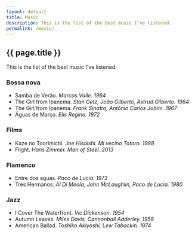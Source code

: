 ```yaml
---
layout: default
title: Music
description: This is the list of the best music I've listened.
permalink: /music/
---
```


## {{ page.title }}

This is the list of the best music I've listened.

### Bossa nova
* Samba de Verão. *Marcos Valle. 1964*
* The Girl from Ipanema. *Stan Getz, João Gilberto, Astrud Gilberto. 1964*
* The Girl from Ipanema. *Frank Sinatra, Antônio Carlos Jobim. 1967*
* Águas de Março. *Elis Regina. 1972*


### Films
* Kaze no Toorimichi. *Joe Hisaishi. Mi vecino Totoro. 1988*
* Flight. *Hans Zimmer. Man of Steel. 2013*


### Flamenco
* Entre dos aguas. *Paco de Lucia. 1973*
* Tres Hermanos. *Al Di Meola, John McLaughlin, Paco de Lucia. 1980*


### Jazz
* I Cover The Waterfront. *Vic Dickenson. 1954*
* Autumn Leaves. *Miles Davis, Cannonball Adderley. 1958*
* American Ballad. *Toshiko Akiyoshi, Lew Tabackin. 1974*
